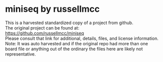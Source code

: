
# miniseq by russellmcc  
This is a harvested standardized copy of a project from github.  
The original project can be found at:  
https://github.com/russellmcc/miniseq  
Please consult that link for additional, details, files, and license information.  
Note: It was auto harvested and if the original repo had more than one board file or anything out of the ordinary the files here are likely not representative.  
    